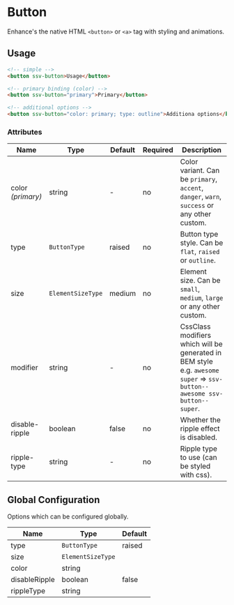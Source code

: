 # Button
Enhance's the native HTML `<button>` or `<a>` tag with styling and animations.

## Usage

```html
<!-- simple -->
<button ssv-button>Usage</button>

<!-- primary binding (color) -->
<button ssv-button="primary">Primary</button>

<!-- additional options -->
<button ssv-button="color: primary; type: outline">Additiona options</button>
```

### Attributes

| Name              | Type              | Default | Required | Description                                                                                                              |
|-------------------|-------------------|---------|----------|--------------------------------------------------------------------------------------------------------------------------|
| color *(primary)* | string            | -       | no       | Color variant. Can be `primary`, `accent`, `danger`, `warn`, `success` or any other custom.                              |
| type              | `ButtonType`      | raised  | no       | Button type style. Can be `flat`, `raised` or `outline`.                                                                 |
| size              | `ElementSizeType` | medium  | no       | Element size. Can be `small`, `medium`, `large` or any other custom.                                                     |
| modifier          | string            | -       | no       | CssClass modifiers which will be generated in BEM style e.g. `awesome super` => `ssv-button--awesome ssv-button--super`. |
| disable-ripple    | boolean           | false   | no       | Whether the ripple effect is disabled.                                                                                   |
| ripple-type       | string            | -       | no       | Ripple type to use (can be styled with css).                                                                             |

## Global Configuration
Options which can be configured globally.

| Name          | Type              | Default |
|---------------|-------------------|---------|
| type          | `ButtonType`      | raised  |
| size          | `ElementSizeType` |         |
| color         | string            |         |
| disableRipple | boolean           | false   |
| rippleType    | string            |         |